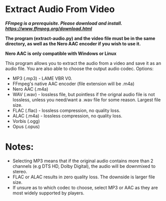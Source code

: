 # Extract Audio From Video
***FFmpeg is a prerequisite. Please download and install. https://www.ffmpeg.org/download.html***

**The program (extract-audio.py) and the video file must be in the same directory, as well as the Nero AAC encoder if you wish to use it.**

**Nero AAC is only compatible with Windows or Linux**

This program allows you to extract the audio from a video and save it as an audio file. You are also able to choose the output audio codec. Options:
- MP3 (.mp3) - LAME VBR V0.
- FFmpeg's native AAC encoder (file extension will be .m4a)
- Nero AAC (.m4a)
- WAV (.wav) - lossless file, but pointless if the orignal audio file is not lossless, unless you need/want a .wav file for some reason. Largest file size.
- FLAC (.flac) - lossless compression, no quality loss.
- ALAC (.m4a) - lossless compression, no quality loss.
- Vorbis (.ogg)
- Opus (.opus)

# Notes:
- Selecting MP3 means that if the original audio contains more than 2 channels (e.g DTS HD, Dolby Digital), the audio will be downmixed to stereo.
- FLAC or ALAC results in zero quality loss. The downside is larger file size.
- If unsure as to which codec to choose, select MP3 or AAC as they are most widely supported by players.
